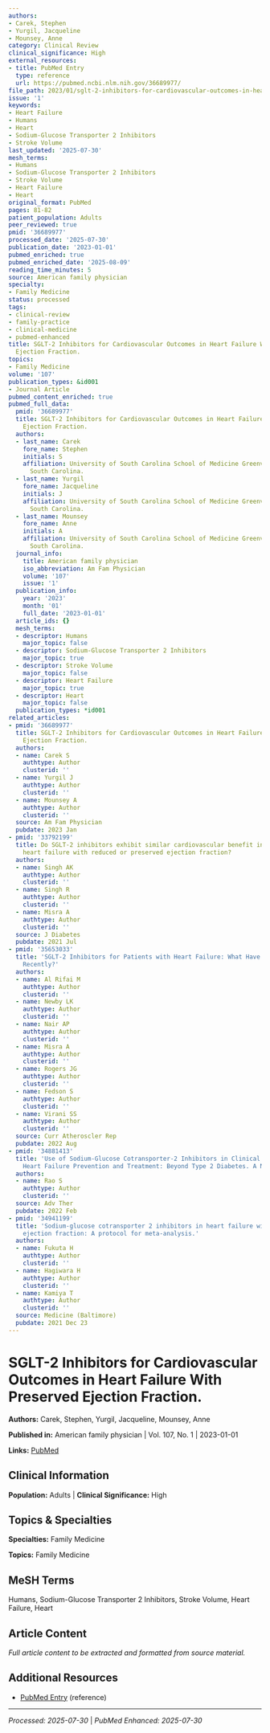```yaml
---
authors:
- Carek, Stephen
- Yurgil, Jacqueline
- Mounsey, Anne
category: Clinical Review
clinical_significance: High
external_resources:
- title: PubMed Entry
  type: reference
  url: https://pubmed.ncbi.nlm.nih.gov/36689977/
file_path: 2023/01/sglt-2-inhibitors-for-cardiovascular-outcomes-in-heart-failu.md
issue: '1'
keywords:
- Heart Failure
- Humans
- Heart
- Sodium-Glucose Transporter 2 Inhibitors
- Stroke Volume
last_updated: '2025-07-30'
mesh_terms:
- Humans
- Sodium-Glucose Transporter 2 Inhibitors
- Stroke Volume
- Heart Failure
- Heart
original_format: PubMed
pages: 81-82
patient_population: Adults
peer_reviewed: true
pmid: '36689977'
processed_date: '2025-07-30'
publication_date: '2023-01-01'
pubmed_enriched: true
pubmed_enriched_date: '2025-08-09'
reading_time_minutes: 5
source: American family physician
specialty:
- Family Medicine
status: processed
tags:
- clinical-review
- family-practice
- clinical-medicine
- pubmed-enhanced
title: SGLT-2 Inhibitors for Cardiovascular Outcomes in Heart Failure With Preserved
  Ejection Fraction.
topics:
- Family Medicine
volume: '107'
publication_types: &id001
- Journal Article
pubmed_content_enriched: true
pubmed_full_data:
  pmid: '36689977'
  title: SGLT-2 Inhibitors for Cardiovascular Outcomes in Heart Failure With Preserved
    Ejection Fraction.
  authors:
  - last_name: Carek
    fore_name: Stephen
    initials: S
    affiliation: University of South Carolina School of Medicine Greenville, Greenville,
      South Carolina.
  - last_name: Yurgil
    fore_name: Jacqueline
    initials: J
    affiliation: University of South Carolina School of Medicine Greenville, Greenville,
      South Carolina.
  - last_name: Mounsey
    fore_name: Anne
    initials: A
    affiliation: University of South Carolina School of Medicine Greenville, Greenville,
      South Carolina.
  journal_info:
    title: American family physician
    iso_abbreviation: Am Fam Physician
    volume: '107'
    issue: '1'
  publication_info:
    year: '2023'
    month: '01'
    full_date: '2023-01-01'
  article_ids: {}
  mesh_terms:
  - descriptor: Humans
    major_topic: false
  - descriptor: Sodium-Glucose Transporter 2 Inhibitors
    major_topic: true
  - descriptor: Stroke Volume
    major_topic: false
  - descriptor: Heart Failure
    major_topic: true
  - descriptor: Heart
    major_topic: false
  publication_types: *id001
related_articles:
- pmid: '36689977'
  title: SGLT-2 Inhibitors for Cardiovascular Outcomes in Heart Failure With Preserved
    Ejection Fraction.
  authors:
  - name: Carek S
    authtype: Author
    clusterid: ''
  - name: Yurgil J
    authtype: Author
    clusterid: ''
  - name: Mounsey A
    authtype: Author
    clusterid: ''
  source: Am Fam Physician
  pubdate: 2023 Jan
- pmid: '33792199'
  title: Do SGLT-2 inhibitors exhibit similar cardiovascular benefit in patients with
    heart failure with reduced or preserved ejection fraction?
  authors:
  - name: Singh AK
    authtype: Author
    clusterid: ''
  - name: Singh R
    authtype: Author
    clusterid: ''
  - name: Misra A
    authtype: Author
    clusterid: ''
  source: J Diabetes
  pubdate: 2021 Jul
- pmid: '35653033'
  title: 'SGLT-2 Inhibitors for Patients with Heart Failure: What Have We Learned
    Recently?'
  authors:
  - name: Al Rifai M
    authtype: Author
    clusterid: ''
  - name: Newby LK
    authtype: Author
    clusterid: ''
  - name: Nair AP
    authtype: Author
    clusterid: ''
  - name: Misra A
    authtype: Author
    clusterid: ''
  - name: Rogers JG
    authtype: Author
    clusterid: ''
  - name: Fedson S
    authtype: Author
    clusterid: ''
  - name: Virani SS
    authtype: Author
    clusterid: ''
  source: Curr Atheroscler Rep
  pubdate: 2022 Aug
- pmid: '34881413'
  title: 'Use of Sodium-Glucose Cotransporter-2 Inhibitors in Clinical Practice for
    Heart Failure Prevention and Treatment: Beyond Type 2 Diabetes. A Narrative Review.'
  authors:
  - name: Rao S
    authtype: Author
    clusterid: ''
  source: Adv Ther
  pubdate: 2022 Feb
- pmid: '34941199'
  title: 'Sodium-glucose cotransporter 2 inhibitors in heart failure with preserved
    ejection fraction: A protocol for meta-analysis.'
  authors:
  - name: Fukuta H
    authtype: Author
    clusterid: ''
  - name: Hagiwara H
    authtype: Author
    clusterid: ''
  - name: Kamiya T
    authtype: Author
    clusterid: ''
  source: Medicine (Baltimore)
  pubdate: 2021 Dec 23
---
```


# SGLT-2 Inhibitors for Cardiovascular Outcomes in Heart Failure With Preserved Ejection Fraction.

**Authors:** Carek, Stephen, Yurgil, Jacqueline, Mounsey, Anne

**Published in:** American family physician | Vol. 107, No. 1 | 2023-01-01

**Links:** [PubMed](https://pubmed.ncbi.nlm.nih.gov/36689977/)

## Clinical Information

**Population:** Adults | **Clinical Significance:** High

## Topics & Specialties

**Specialties:** Family Medicine

**Topics:** Family Medicine

## MeSH Terms

Humans, Sodium-Glucose Transporter 2 Inhibitors, Stroke Volume, Heart Failure, Heart

## Article Content

*Full article content to be extracted and formatted from source material.*

## Additional Resources

- [PubMed Entry](https://pubmed.ncbi.nlm.nih.gov/36689977/) (reference)

---

*Processed: 2025-07-30* | *PubMed Enhanced: 2025-07-30*
